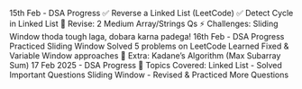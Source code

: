 15th Feb - DSA Progress
✅ Reverse a Linked List (LeetCode)
✅ Detect Cycle in Linked List
🔄 Revise: 2 Medium Array/Strings Qs
⚡ Challenges: Sliding Window thoda tough laga, dobara karna padega!
16th Feb - DSA Progress
Practiced Sliding Window
Solved 5 problems on LeetCode
Learned Fixed & Variable Window approaches
🚀 Extra: Kadane’s Algorithm (Max Subarray Sum)
17 Feb 2025 - DSA Progress
🔹 Topics Covered: Linked List - Solved Important Questions Sliding Window - Revised & Practiced More Questions
